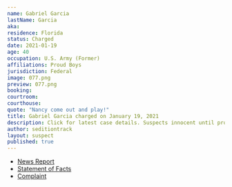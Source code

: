 ```yaml
---
name: Gabriel Garcia
lastName: Garcia
aka: 
residence: Florida
status: Charged
date: 2021-01-19
age: 40
occupation: U.S. Army (Former)
affiliations: Proud Boys
jurisdiction: Federal
image: 077.png
preview: 077.png
booking: 
courtroom: 
courthouse: 
quote: "Nancy come out and play!"
title: Gabriel Garcia charged on January 19, 2021
description: Click for latest case details. Suspects innocent until proven guilty.
author: seditiontrack
layout: suspect
published: true
---
```

- [News Report](https://www.miamiherald.com/news/local/crime/article248608940.html)
- [Statement of Facts](https://www.justice.gov/opa/page/file/1356776/download)
- [Complaint](https://www.justice.gov/opa/page/file/1356771/download)
